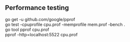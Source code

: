 ## Performance testing
go get -u github.com/google/pprof  
go test -cpuprofile cpu.prof -memprofile mem.prof -bench .  
go tool pprof cpu.prof  
pprof -http=localhost:5522 cpu.prof  